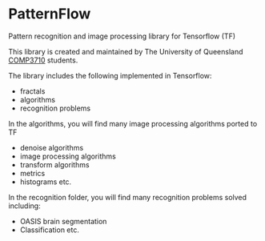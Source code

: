 # PatternFlow
Pattern recognition and image processing library for Tensorflow (TF)

This library is created and maintained by The University of Queensland [COMP3710](https://my.uq.edu.au/programs-courses/course.html?course_code=comp3710) students.

The library includes the following implemented in Tensorflow:
* fractals 
* algorithms
* recognition problems

In the algorithms, you will find many image processing algorithms ported to TF
* denoise algorithms 
* image processing algorithms 
* transform algorithms 
* metrics
* histograms
etc.

In the recognition folder, you will find many recognition problems solved including:
* OASIS brain segmentation
* Classification
etc.

